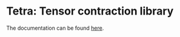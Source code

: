 # Tetra: Tensor contraction library

The documentation can be found [here](https://quantum-research.pages.gitlab.lrz.de/tensornetworksimulation/tetra).
